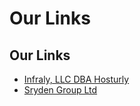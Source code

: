 # Our Links

<h2>Our Links</h2>
<ul>
  <li><a href="https://hosturly.com">Infraly, LLC DBA Hosturly</a></li>
  <li><a href="https://sryden.gg">Sryden Group Ltd</a></li>
</ul>
